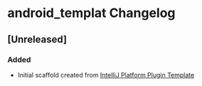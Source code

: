 <!-- Keep a Changelog guide -> https://keepachangelog.com -->

# android_templat Changelog

## [Unreleased]
### Added
- Initial scaffold created from [IntelliJ Platform Plugin Template](https://github.com/JetBrains/intellij-platform-plugin-template)
